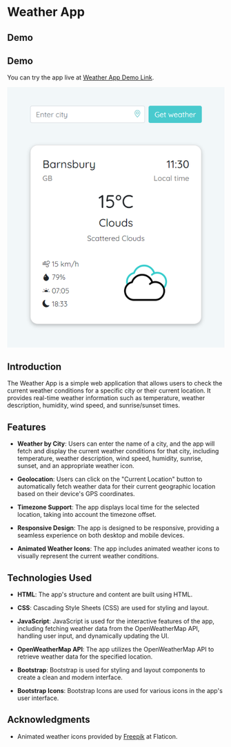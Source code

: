 # Weather App

## Demo
## Demo
You can try the app live at <a href="https://martavasallo.github.io/Weather-App/" target="_blank">Weather App Demo Link</a>.


![Weather App Screenshot](/images/app_screenshot.png)

## Introduction
The Weather App is a simple web application that allows users to check the current weather conditions for a specific city or their current location. It provides real-time weather information such as temperature, weather description, humidity, wind speed, and sunrise/sunset times.

## Features

- **Weather by City**: Users can enter the name of a city, and the app will fetch and display the current weather conditions for that city, including temperature, weather description, wind speed, humidity, sunrise, sunset, and an appropriate weather icon.

- **Geolocation**: Users can click on the "Current Location" button to automatically fetch weather data for their current geographic location based on their device's GPS coordinates.

- **Timezone Support**: The app displays local time for the selected location, taking into account the timezone offset.

- **Responsive Design**: The app is designed to be responsive, providing a seamless experience on both desktop and mobile devices.

- **Animated Weather Icons**: The app includes animated weather icons to visually represent the current weather conditions.

## Technologies Used

- **HTML**: The app's structure and content are built using HTML.

- **CSS**: Cascading Style Sheets (CSS) are used for styling and layout.

- **JavaScript**: JavaScript is used for the interactive features of the app, including fetching weather data from the OpenWeatherMap API, handling user input, and dynamically updating the UI.

- **OpenWeatherMap API**: The app utilizes the OpenWeatherMap API to retrieve weather data for the specified location.

- **Bootstrap**: Bootstrap is used for styling and layout components to create a clean and modern interface.

- **Bootstrap Icons**: Bootstrap Icons are used for various icons in the app's user interface.

## Acknowledgments

- Animated weather icons provided by [Freepik](https://www.flaticon.com/free-animated-icons/) at Flaticon.
